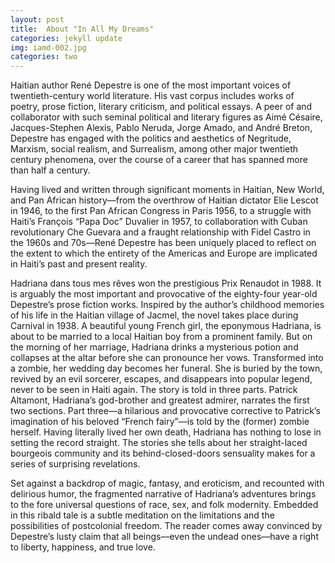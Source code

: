 ```yaml
---
layout: post
title:  About "In All My Dreams"
categories: jekyll update
img: iamd-002.jpg
categories: two
---
```


Haitian author René Depestre is one of the most important voices of twentieth-century world literature. His vast corpus includes works of poetry, prose fiction, literary criticism, and political essays. A peer of and collaborator with such seminal political and literary figures as Aimé Césaire, Jacques-Stephen Alexis, Pablo Neruda, Jorge Amado, and André Breton, Depestre has engaged with the politics and aesthetics of Negritude, Marxism, social realism, and Surrealism, among other major twentieth century phenomena, over the course of a career that has spanned more than half a century.
 
Having lived and written through significant moments in Haitian, New World, and Pan African history––from the overthrow of Haitian dictator Elie Lescot in 1946, to the first Pan African Congress in Paris 1956, to a struggle with Haiti’s François “Papa Doc” Duvalier in 1957, to collaboration with Cuban revolutionary Che Guevara and a fraught relationship with Fidel Castro in the 1960s and 70s––René Depestre has been uniquely placed to reflect on the extent to which the entirety of the Americas and Europe are implicated in Haiti’s past and present reality.
 
Hadriana dans tous mes rêves won the prestigious Prix Renaudot in 1988. It is arguably the most important and provocative of the eighty-four year-old Depestre’s prose fiction works. Inspired by the author’s childhood memories of his life in the Haitian village of Jacmel, the novel takes place during Carnival in 1938. A beautiful young French girl, the eponymous Hadriana, is about to be married to a local Haitian boy from a prominent family. But on the morning of her marriage, Hadriana drinks a mysterious potion and collapses at the altar before she can pronounce her vows. Transformed into a zombie, her wedding day becomes her funeral. She is buried by the town, revived by an evil sorcerer, escapes, and disappears into popular legend, never to be seen in Haiti again. The story is told in three parts. Patrick Altamont, Hadriana’s god-brother and greatest admirer, narrates the first two sections. Part three––a hilarious and provocative corrective to Patrick’s  imagination of his beloved “French fairy”––is told by the (former) zombie herself. Having literally lived her own death, Hadriana has nothing to lose in setting the record straight. The stories she tells about her straight-laced bourgeois community and its behind-closed-doors sensuality makes for a series of surprising revelations.
 
Set against a backdrop of magic, fantasy, and eroticism, and recounted with delirious humor, the fragmented narrative of Hadriana’s adventures brings to the fore universal questions of race, sex, and folk modernity. Embedded in this ribald tale is a subtle meditation on the limitations and the possibilities of postcolonial freedom. The reader comes away convinced by Depestre’s lusty claim that all beings––even the undead ones––have a right to liberty, happiness, and true love.
